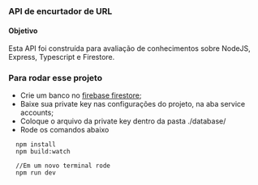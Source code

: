 ### API de encurtador de URL
#### Objetivo
Esta API foi construída para avaliação de conhecimentos sobre NodeJS, Express, Typescript e Firestore.

### Para rodar esse projeto
* Crie um banco no [firebase firestore](https://console.firebase.google);
* Baixe sua private key nas configurações do projeto, na aba service accounts;
* Coloque o arquivo da private key dentro da pasta ./database/
* Rode os comandos abaixo
```
  npm install
  npm build:watch

  //Em um novo terminal rode
  npm run dev
``` 